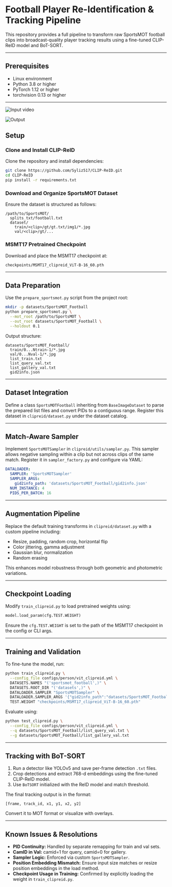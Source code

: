 # Football Player Re-Identification & Tracking Pipeline

This repository provides a full pipeline to transform raw SportsMOT football clips into broadcast-quality player tracking results using a fine-tuned CLIP-ReID model and BoT-SORT.

---

## Prerequisites

* Linux environment
* Python 3.8 or higher
* PyTorch 1.12 or higher
* torchvision 0.13 or higher

---

![Input video](15sec_input_720.gif)

![Output](15sec_output_720_tight.gif)

## Setup

### Clone and Install CLIP-ReID

Clone the repository and install dependencies:

```bash
git clone https://github.com/Syliz517/CLIP-ReID.git
cd CLIP-ReID
pip install -r requirements.txt
```

### Download and Organize SportsMOT Dataset

Ensure the dataset is structured as follows:

```text
/path/to/SportsMOT/
  splits_txt/football.txt
  dataset/
    train/<clip>/gt/gt.txt/img1/*.jpg
    val/<clip>/gt/...
```

### MSMT17 Pretrained Checkpoint

Download and place the MSMT17 checkpoint at:

```text
checkpoints/MSMT17_clipreid_ViT-B-16_60.pth
```

---

## Data Preparation

Use the `prepare_sportsmot.py` script from the project root:

```bash
mkdir -p datasets/SportsMOT_Football
python prepare_sportsmot.py \
  --mot_root /path/to/SportsMOT \
  --out_root datasets/SportsMOT_Football \
  --holdout 0.1
```

Output structure:

```text
datasets/SportsMOT_Football/
  train/0...Ntrain-1/*.jpg
  val/0...Nval-1/*.jpg
  list_train.txt
  list_query_val.txt
  list_gallery_val.txt
  gid2info.json
```

---

## Dataset Integration

Define a class `SportsMOTFootball` inheriting from `BaseImageDataset` to parse the prepared list files and convert PIDs to a contiguous range. Register this dataset in `clipreid/dataset.py` under the dataset catalog.

---

## Match-Aware Sampler

Implement `SportsMOTSampler` in `clipreid/utils/sampler.py`. This sampler allows negative sampling within a clip but not across clips of the same match. Register it in `sampler_factory.py` and configure via YAML:

```yaml
DATALOADER:
  SAMPLER: 'SportsMOTSampler'
  SAMPLER_ARGS:
    gid2info_path: 'datasets/SportsMOT_Football/gid2info.json'
  NUM_INSTANCE: 4
  PIDS_PER_BATCH: 16
```

---

## Augmentation Pipeline

Replace the default training transforms in `clipreid/dataset.py` with a custom pipeline including:

* Resize, padding, random crop, horizontal flip
* Color jittering, gamma adjustment
* Gaussian blur, normalization
* Random erasing

This enhances model robustness through both geometric and photometric variations.

---

## Checkpoint Loading

Modify `train_clipreid.py` to load pretrained weights using:

```python
model.load_param(cfg.TEST.WEIGHT)
```

Ensure the `cfg.TEST.WEIGHT` is set to the path of the MSMT17 checkpoint in the config or CLI args.

---

## Training and Validation

To fine-tune the model, run:

```bash
python train_clipreid.py \
  --config_file configs/person/vit_clipreid.yml \
  DATASETS.NAMES "('sportsmot_football',)" \
  DATASETS.ROOT_DIR "('datasets',)" \
  DATALOADER.SAMPLER "SportsMOTSampler" \
  DATALOADER.SAMPLER_ARGS '{"gid2info_path":"datasets/SportsMOT_Football/gid2info.json"}' \
  TEST.WEIGHT "checkpoints/MSMT17_clipreid_ViT-B-16_60.pth"
```

Evaluate using:

```bash
python test_clipreid.py \
  --config_file configs/person/vit_clipreid.yml \
  --q datasets/SportsMOT_Football/list_query_val.txt \
  --g datasets/SportsMOT_Football/list_gallery_val.txt
```

---

## Tracking with BoT-SORT

1. Run a detector like YOLOv5 and save per-frame detection `.txt` files.
2. Crop detections and extract 768-d embeddings using the fine-tuned CLIP-ReID model.
3. Use `BoTSORT` initialized with the ReID model and match threshold.

The final tracking output is in the format:

```text
[frame, track_id, x1, y1, x2, y2]
```

Convert it to MOT format or visualize with overlays.

---

## Known Issues & Resolutions

* **PID Continuity:** Handled by separate remapping for train and val sets.
* **CamID in Val:** camid=1 for query, camid=0 for gallery.
* **Sampler Logic:** Enforced via custom `SportsMOTSampler`.
* **Position Embedding Mismatch:** Ensure input size matches or resize position embeddings in the load method.
* **Checkpoint Usage in Training:** Confirmed by explicitly loading the weight in `train_clipreid.py`.
